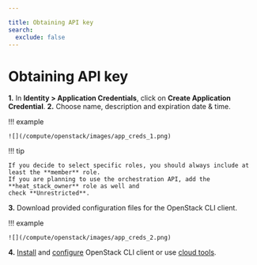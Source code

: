 ```yaml
---

title: Obtaining API key
search:
  exclude: false
---
```


# Obtaining API key

__1.__ In **Identity &gt; Application Credentials**, click on **Create Application Credential**.
__2.__ Choose name, description and expiration date & time.

!!! example

    ![](/compute/openstack/images/app_creds_1.png)

!!! tip

    If you decide to select specific roles, you should always include at least the **member** role.
    If you are planning to use the orchestration API, add the **heat_stack_owner** role as well and
    check **Unrestricted**.

__3.__ Download provided configuration files for the OpenStack CLI client.

!!! example

    ![](/compute/openstack/images/app_creds_2.png)

__4.__ [Install](https://pypi.org/project/python-openstackclient/) and
   [configure](https://docs.openstack.org/python-openstackclient/train/configuration/index.html)
   OpenStack CLI client or use [cloud tools](../additional-information/using-cloud-tools.md).

